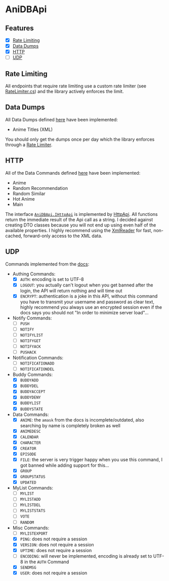 # AniDBApi

## Features

- [x] [Rate Limiting](#rate-limiting)
- [x] [Data Dumps](#data-dumps)
- [x] [HTTP](#http)
- [ ] [UDP](#udp)

## Rate Limiting

All endpoints that require rate limiting use a custom rate limiter (see [RateLimiter.cs](AniDBApi/RateLimiter.cs)) and the library actively enforces the limit.

## Data Dumps

All Data Dumps defined [here](https://wiki.anidb.net/API#Data_Dumps) have been implemented:

- Anime Titles (XML)

You should only get the dumps once per day which the library enforces through a [Rate Limiter](#rate-limiting).

## HTTP

All of the Data Commands defined [here](https://wiki.anidb.net/HTTP_API_Definition) have been implemented:

- Anime
- Random Recommendation
- Random Similar
- Hot Anime
- Main

The interface [`AniDBApi.IHttpApi`](AniDBApi/IHttpApi.cs) is implemented by [HttpApi](AniDBApi.HTTP/HttpApi.cs). All functions return the immediate result of the Api call as a string. I decided against creating DTO classes because you will not end up using even half of the available properties. I highly recommend using the [XmlReader](https://docs.microsoft.com/en-us/dotnet/api/system.xml.xmlreader) for fast, non-cached, forward-only access to the XML data.

## UDP

Commands implemented from the [docs](https://wiki.anidb.net/UDP_API_Definition):

- Authing Commands:
  - [x] `AUTH`: encoding is set to UTF-8
  - [x] `LOGOUT`: you actually can't logout when you get banned after the login, the API will return nothing and will time out
  - [x] `ENCRYPT`: authentication is a joke in this API, without this command you have to transmit your username and password as clear text, highly recommend you always use an encrypted session even if the docs says you should not "In order to minimize server load"...
- Notify Commands:
  - [ ] `PUSH`
  - [ ] `NOTIFY`
  - [ ] `NOTIFYLIST`
  - [ ] `NOTIFYGET`
  - [ ] `NOTIFYACK`
  - [ ] `PUSHACK`
- Notification Commands:
  - [ ] `NOTIFICATIONADD`
  - [ ] `NOTIFICATIONDEL`
- Buddy Commands:
  - [x] `BUDDYADD`
  - [x] `BUDDYDEL`
  - [x] `BUDDYACCEPT`
  - [x] `BUDDYDENY`
  - [x] `BUDDYLIST`
  - [x] `BUDDYSTATE`
- Data Commands:
  - [x] `ANIME`: the `amask` from the docs is incomplete/outdated, also searching by name is completely broken as well
  - [x] `ANIMEDESC`
  - [x] `CALENDAR`
  - [x] `CHARACTER`
  - [x] `CREATOR`
  - [x] `EPISODE`
  - [x] `FILE`: the server is very trigger happy when you use this command, I got banned while adding support for this...
  - [x] `GROUP`
  - [x] `GROUPSTATUS`
  - [x] `UPDATED`
- MyList Commands:
  - [ ] `MYLIST`
  - [ ] `MYLISTADD`
  - [ ] `MYLISTDEL`
  - [ ] `MYLISTSTATS`
  - [ ] `VOTE`
  - [ ] `RANDOM`
- Misc Commands:
  - [ ] `MYLISTEXPORT`
  - [x] `PING`: does not require a session
  - [x] `VERSION`: does not require a session
  - [x] `UPTIME`: does not require a session
  - [ ] `ENCODING`: will never be implemented, encoding is already set to UTF-8 in the `AUTH` Command
  - [x] `SENDMSG`
  - [x] `USER`: does not require a session
